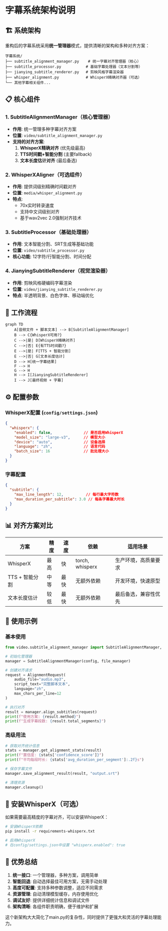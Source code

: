 # 字幕系统架构说明

## 🏗️ 系统架构

重构后的字幕系统采用**统一管理器**模式，提供清晰的架构和多种对齐方案：

```
字幕系统/
├── subtitle_alignment_manager.py    # 统一字幕对齐管理器（核心）
├── subtitle_processor.py           # 基础字幕处理器（文本分割等）
├── jianying_subtitle_renderer.py   # 剪映风格字幕渲染器
├── whisper_alignment.py            # WhisperX精确对齐器（可选）
└── 其他字幕相关组件...
```

## 📋 核心组件

### 1. SubtitleAlignmentManager（核心管理器）
- **作用**: 统一管理多种字幕对齐方案
- **位置**: `video/subtitle_alignment_manager.py`
- **支持的对齐方案**:
  1. **WhisperX精确对齐** (优先级最高)
  2. **TTS时间戳+智能分割** (主要fallback)
  3. **文本长度估计对齐** (最后备选)

### 2. WhisperXAligner（可选组件）
- **作用**: 提供词级别精确时间戳对齐
- **位置**: `media/whisper_alignment.py`
- **特点**: 
  - 70x实时转录速度
  - 支持中文词级别对齐
  - 基于wav2vec 2.0强制对齐技术

### 3. SubtitleProcessor（基础处理器）
- **作用**: 文本智能分割、SRT生成等基础功能
- **位置**: `video/subtitle_processor.py`
- **核心功能**: 12字符/行智能分割、时间分配

### 4. JianyingSubtitleRenderer（视觉渲染器）
- **作用**: 剪映风格硬编码字幕渲染
- **位置**: `video/jianying_subtitle_renderer.py`
- **特点**: 半透明背景、白色字体、移动端优化

## 🔄 工作流程

```mermaid
graph TD
    A[音频文件 + 脚本文本] --> B[SubtitleAlignmentManager]
    B --> C{WhisperX可用?}
    C -->|是| D[WhisperX精确对齐]
    C -->|否| E{有TTS时间戳?}
    E -->|是| F[TTS + 智能分割]
    E -->|否| G[文本长度估计]
    D --> H[统一字幕结果]
    F --> H
    G --> H
    H --> I[JianyingSubtitleRenderer]
    I --> J[最终视频 + 字幕]
```

## ⚙️ 配置参数

### WhisperX配置 (`config/settings.json`)
```json
{
  "whisperx": {
    "enabled": false,              // 是否启用WhisperX
    "model_size": "large-v3",      // 模型大小
    "device": "auto",              // 设备选择
    "language": "zh",              // 语言代码
    "batch_size": 16               // 批处理大小
  }
}
```

### 字幕配置
```json
{
  "subtitle": {
    "max_line_length": 12,          // 每行最大字符数
    "max_duration_per_subtitle": 3.0 // 每条字幕最大时长
  }
}
```

## 📊 对齐方案对比

| 方案 | 精度 | 速度 | 依赖 | 适用场景 |
|------|------|------|------|----------|
| WhisperX | 最高 | 快 | torch, whisperx | 生产环境，高质量要求 |
| TTS + 智能分割 | 中等 | 最快 | 无额外依赖 | 开发环境，快速原型 |
| 文本长度估计 | 较低 | 最快 | 无额外依赖 | 最后备选，兼容性优先 |

## 🔧 使用示例

### 基本使用
```python
from video.subtitle_alignment_manager import SubtitleAlignmentManager, AlignmentRequest

# 初始化管理器
manager = SubtitleAlignmentManager(config, file_manager)

# 创建对齐请求
request = AlignmentRequest(
    audio_file="audio.mp3",
    script_text="完整脚本文本",
    language="zh",
    max_chars_per_line=12
)

# 执行对齐
result = manager.align_subtitles(request)
print(f"使用方案: {result.method}")
print(f"生成字幕段数: {result.total_segments}")
```

### 高级用法
```python
# 获取对齐统计信息
stats = manager.get_alignment_stats(result)
print(f"置信度: {stats['confidence_score']}")
print(f"平均每段时长: {stats['avg_duration_per_segment']:.2f}s")

# 保存字幕文件
manager.save_alignment_result(result, "output.srt")

# 清理资源
manager.cleanup()
```

## 🚀 安装WhisperX（可选）

如果需要最高精度的字幕对齐，可以安装WhisperX：

```bash
# 安装WhisperX依赖
pip install -r requirements-whisperx.txt

# 启用WhisperX
# 在config/settings.json中设置 "whisperx.enabled": true
```

## 🎯 优势总结

1. **统一接口**: 一个管理器，多种方案，调用简单
2. **智能回退**: 自动选择最佳可用方案，无需手动处理
3. **高度可配置**: 支持多种参数调整，适应不同需求
4. **资源管理**: 自动清理模型缓存，内存使用优化
5. **调试友好**: 提供详细统计信息和调试文件
6. **架构清晰**: 各组件职责明确，便于维护和扩展

这个新架构大大简化了main.py的复杂性，同时提供了更强大和灵活的字幕处理能力。
